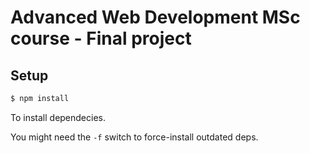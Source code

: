# Advanced Web Development MSc course - Final project

## Setup
```bash
$ npm install
```

To install dependecies.

You might need the `-f` switch to force-install outdated deps.
